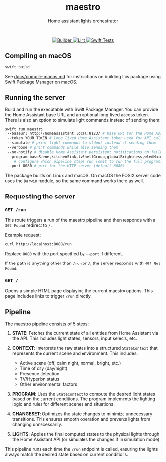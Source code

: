 <div align="center">
<h1>maestro</h1>
Home assistant lights orchestrator
</div>

&nbsp;

<p align="center">
  <a href="https://github.com/lucasfeijo/hass-maestro/actions/workflows/builder.yaml">
    <img alt="Builder" src="https://github.com/lucasfeijo/hass-maestro/actions/workflows/builder.yaml/badge.svg" />
  </a>
  <a href="https://github.com/lucasfeijo/hass-maestro/actions/workflows/lint.yaml">
    <img alt="Lint" src="https://github.com/lucasfeijo/hass-maestro/actions/workflows/lint.yaml/badge.svg" />
  </a>
  <a href="https://github.com/lucasfeijo/hass-maestro/actions/workflows/swift-tests.yaml">
    <img alt="Swift Tests" src="https://github.com/lucasfeijo/hass-maestro/actions/workflows/swift-tests.yaml/badge.svg" />
  </a>
</p>

## Compiling on macOS

```sh
swift build
```

See [docs/compile-macos.md](docs/compile-macos.md) for instructions on building
this package using Swift Package Manager on macOS.

## Running the server

Build and run the executable with Swift Package Manager. You can provide the
Home Assistant base URL and an optional long‑lived access token. There is also
an option to simulate light commands instead of sending them:

```sh
swift run maestro
 --baseurl http://homeassistant.local:8123/ # base URL for the Home Assistant instance. The default is `http://homeassistant.local:8123/`
 --token YOUR_TOKEN # long lived Home Assistant token used for API calls
 --simulate # print light commands to stdout instead of sending them
 --verbose # print commands while also sending them
 --no-notify # disable Home Assistant persistent notifications on failures
 --program baseScene,kitchenSink,tvShelfGroup,globalBrightness,wledMain \
    # configure which pipeline steps run (omit to run the full program)
 --port 8080 # port for the HTTP server (default 8080)
```

The package builds on Linux and macOS. On macOS the POSIX server code uses the
`Darwin` module, so the same command works there as well.

## Requesting the server

### `GET /run`

This route triggers a run of the maestro pipeline and then responds with a
`302 Found` redirect to `/`.

Example request:

```bash
curl http://localhost:8080/run
```
Replace `8080` with the port specified by `--port` if different.

If the path is anything other than `/run` or `/`, the server responds with
`404 Not Found`.

### `GET /`

Opens a simple HTML page displaying the current maestro options. This page
includes links to trigger `/run` directly.

## Pipeline

The maestro pipeline consists of 5 steps:

1. **STATE**: Fetches the current state of all entities from Home Assistant via the API. This includes light states, sensors, input selects, etc.

2. **CONTEXT**: Interprets the raw states into a structured `StateContext` that represents the current scene and environment. This includes:
   - Active scene (off, calm night, normal, bright, etc.)
   - Time of day (day/night)
   - Presence detection
   - TV/Hyperion status
   - Other environmental factors

3. **PROGRAM**: Uses the `StateContext` to compute the desired light states based on the current conditions. The program implements the lighting logic and rules for different scenes and situations.

4. **CHANGESET**: Optimizes the state changes to minimize unnecessary transitions. This ensures smooth operation and prevents lights from changing unnecessarily.

5. **LIGHTS**: Applies the final computed states to the physical lights through the Home Assistant API (or simulates the changes if in simulation mode).

This pipeline runs each time the `/run` endpoint is called, ensuring the lights always match the desired state based on current conditions.
